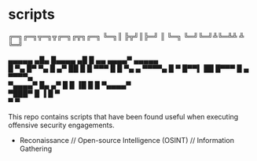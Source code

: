 # scripts


╔═╗╔═╗╦═╗╦╔═╗╔╦╗╔═╗
╚═╗║  ╠╦╝║╠═╝ ║ ╚═╗
╚═╝╚═╝╩╚═╩╩   ╩ ╚═╝


   ▄▄▄▄▄   ▄█▄    █▄▄▄▄ ▄█ █ ▄▄     ▄▄▄▄▀ ▄▄▄▄▄   
  █     ▀▄ █▀ ▀▄  █  ▄▀ ██ █   █ ▀▀▀ █   █     ▀▄ 
▄  ▀▀▀▀▄   █   ▀  █▀▀▌  ██ █▀▀▀      █ ▄  ▀▀▀▀▄   
 ▀▄▄▄▄▀    █▄  ▄▀ █  █  ▐█ █        █   ▀▄▄▄▄▀    
           ▀███▀    █    ▐  █      ▀              
                   ▀         ▀                    
                                                  

This repo contains scripts that have been found useful when executing offensive security engagements.

* Reconaissance // Open-source Intelligence (OSINT) // Information Gathering
